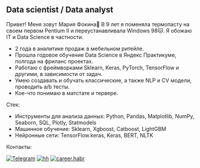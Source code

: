## Data scientist / Data analyst

Привет! Меня зовут Мария Фокина👋
В 9 лет я поменяла термопасту на своем первом Pentium II и переустанавливала Windows 98🐱. Я обожаю IT и Data Science в частности.  
- 2 года в аналитике продаж в мебельном ритейле. 
- Прошла годовое обучение Data Science в Яндекс Практикуме, полгода на фриланс проектах. 
- Работаю с фреймворками Sklearn, Keras, PyTorch, TensorFlow и другими, в зависимости от задач. 
- Умею создавать и обучать классические, а также NLP и CV модели, проводить a/b тесты. 
- Кое-что понимаю в матстате и тервере.


Стек:
- Инструменты для анализа данных: Python, Pandas, Matplotlib, NumPy, Seaborn, SQL, Plotly, Statmodels
- Машинное обучение: Sklearn, Xgboost, Catboost, LightGBM
- Нейронные сети: TensorFlow.keras, Keras, BERT, NLTK

Контакты:

[![Telegram](https://img.shields.io/badge/Telegram-%2326A5E4?style=flat&logo=Telegram&logoColor=%2326A5E4&labelColor=white&color=%2326A5E4)](https://t.me/Ssomnia)
[![hh](https://img.shields.io/badge/HeadHunter-white?style=flat&logo=hh&logoColor=%23FF3621&label=hh&labelColor=%23FF3621)](https://hh.ru/applicant/resumes/view?resume=45e2efd2ff0cf69bd80039ed1f37576e43324e&customDomain=1")
[![career.habr](https://img.shields.io/badge/career.habr-%2365A3BE?style=flat&logo=habr&labelColor=white&color=%2365A3BE)](https://career.habr.com/cassiopea)

